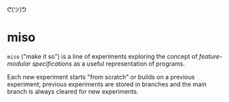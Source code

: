 ᕦ(ツ)ᕤ
# miso

`miso` ("make it so") is a line of experiments exploring the concept of *feature-modular specifications* as a useful representation of programs.

Each new experiment starts "from scratch" or builds on a previous experiment; previous experiments are stored in branches and the main branch is always cleared for new experiments.